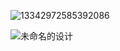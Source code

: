 ![13342972585392086](https://github.com/dirde12078904/dirde12078904/assets/113779902/cb3ab91a-68c1-4324-8939-2eae44fc4140)





![未命名的设计](https://github.com/dirde12078904/dirde12078904/assets/113779902/c327da57-5a3a-483d-a50e-53e8a7548f16)






